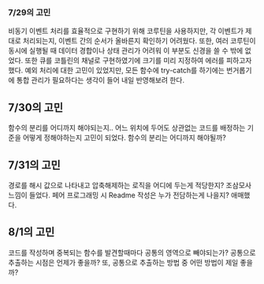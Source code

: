 ### 7/29의 고민
비동기 이벤트 처리를 효율적으로 구현하기 위해 코루틴을 사용하지만, 각 이벤트가 제대로 처리되는지, 이벤트 간의 순서가 올바른지 확인하기 어려웠다. 또한, 여러 코루틴이 동시에 실행될 때 데이터 경합이나 상태 관리가 어려워 이 부분도 신경을 쓸 수 밖에 없었다. 또한 큐를 코틀린의 채널로 구현하였기에 크기를 미리 지정하여 에러를 피하고자 했다.
예외 처리에 대한 고민이 있었지만, 모든 함수에 try-catch를 하기에는 번거롭기에 통합 관리가 필요하다는 생각이 들어 내일 반영해보려 한다. 

## 7/30의 고민 
함수의 분리를 어디까지 해야되는지.. 어느 위치에 두어도 상관없는 코드를 배정하는 기준을 어떻게 정해야하는지 고민이 되었다. 함수의 분리는 어디까지 해야될까?

## 7/31의 고민
경로를 해시 값으로 나타내고 압축해제하는 로직을 어디에 두는게 적당한지? 조삼모사 느낌이 들었다.
페어 프로그래밍 시 Readme 작성은 누가 전담하는게 나을지? 애매했다.

## 8/1의 고민
코드를 작성하며 중복되는 함수를 발견할때마다 공통의 영역으로 빼야되는가? 공통으로 추출하는 시점은 언제가 좋을까? 또, 공통으로 추출하는 방법 중 어떤 방법이 제일 좋을까?

